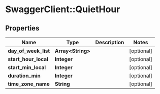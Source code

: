# SwaggerClient::QuietHour

## Properties
Name | Type | Description | Notes
------------ | ------------- | ------------- | -------------
**day_of_week_list** | **Array&lt;String&gt;** |  | [optional] 
**start_hour_local** | **Integer** |  | [optional] 
**start_min_local** | **Integer** |  | [optional] 
**duration_min** | **Integer** |  | [optional] 
**time_zone_name** | **String** |  | [optional] 


